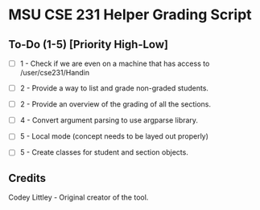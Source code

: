 # MSU CSE 231 Helper Grading Script

## To-Do (1-5) [Priority High-Low]
- [ ] 1 - Check if we are even on a machine that has access to /user/cse231/Handin
- [ ] 2 - Provide a way to list and grade non-graded students.
- [ ] 2 - Provide an overview of the grading of all the sections.
- [ ] 4 - Convert argument parsing to use argparse library.
- [ ] 5 - Local mode (concept needs to be layed out properly)
- [ ] 5 - Create classes for student and section objects.


## Credits
Codey Littley - Original creator of the tool.
